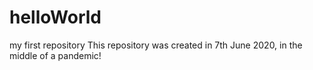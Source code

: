 # helloWorld
my first repository
This repository was created in 7th June 2020, in the middle of a pandemic!
